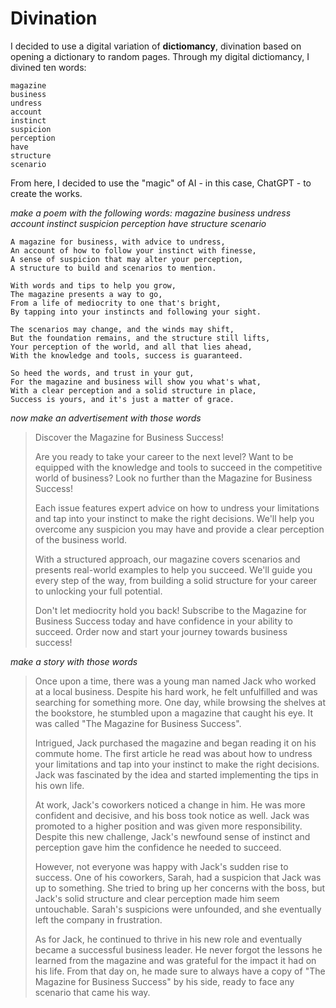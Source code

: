 # Divination

I decided to use a digital variation of **dictiomancy**, divination based on opening a dictionary to random pages. Through my digital dictiomancy, I divined ten words:

```
magazine
business
undress
account
instinct
suspicion
perception
have
structure
scenario
```

From here, I decided to use the "magic" of AI - in this case, ChatGPT - to create the works.

*make a poem with the following words: magazine business undress account instinct suspicion perception have structure scenario*

```
A magazine for business, with advice to undress,
An account of how to follow your instinct with finesse,
A sense of suspicion that may alter your perception,
A structure to build and scenarios to mention.

With words and tips to help you grow,
The magazine presents a way to go,
From a life of mediocrity to one that's bright,
By tapping into your instincts and following your sight.

The scenarios may change, and the winds may shift,
But the foundation remains, and the structure still lifts,
Your perception of the world, and all that lies ahead,
With the knowledge and tools, success is guaranteed.

So heed the words, and trust in your gut,
For the magazine and business will show you what's what,
With a clear perception and a solid structure in place,
Success is yours, and it's just a matter of grace.
```

*now make an advertisement with those words*

> Discover the Magazine for Business Success!
>
> Are you ready to take your career to the next level? Want to be equipped with the knowledge and tools to succeed in the competitive world of business? Look no further than the Magazine for Business Success!
>
> Each issue features expert advice on how to undress your limitations and tap into your instinct to make the right decisions. We'll help you overcome any suspicion you may have and provide a clear perception of the business world.
>
> With a structured approach, our magazine covers scenarios and presents real-world examples to help you succeed. We'll guide you every step of the way, from building a solid structure for your career to unlocking your full potential.
>
> Don't let mediocrity hold you back! Subscribe to the Magazine for Business Success today and have confidence in your ability to succeed. Order now and start your journey towards business success!

*make a story with those words*

> Once upon a time, there was a young man named Jack who worked at a local business. Despite his hard work, he felt unfulfilled and was searching for something more. One day, while browsing the shelves at the bookstore, he stumbled upon a magazine that caught his eye. It was called "The Magazine for Business Success".
>
> Intrigued, Jack purchased the magazine and began reading it on his commute home. The first article he read was about how to undress your limitations and tap into your instinct to make the right decisions. Jack was fascinated by the idea and started implementing the tips in his own life.
>
> At work, Jack's coworkers noticed a change in him. He was more confident and decisive, and his boss took notice as well. Jack was promoted to a higher position and was given more responsibility. Despite this new challenge, Jack's newfound sense of instinct and perception gave him the confidence he needed to succeed.
>
> However, not everyone was happy with Jack's sudden rise to success. One of his coworkers, Sarah, had a suspicion that Jack was up to something. She tried to bring up her concerns with the boss, but Jack's solid structure and clear perception made him seem untouchable. Sarah's suspicions were unfounded, and she eventually left the company in frustration.
>
> As for Jack, he continued to thrive in his new role and eventually became a successful business leader. He never forgot the lessons he learned from the magazine and was grateful for the impact it had on his life. From that day on, he made sure to always have a copy of "The Magazine for Business Success" by his side, ready to face any scenario that came his way.
